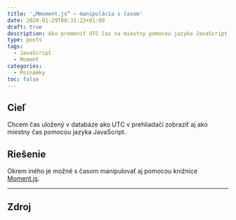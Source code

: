 ```yaml
---
title: '„Mmoment.js“ – manipulácia s časom'
date: 2020-01-29T08:31:22+01:00
draft: true
description: Ako premeniť UTC čas na miestny pomocou jazyka JavaScript.
type: posts
tags:
  - JavaScript
  - Moment
categories:
  - Poznámky
toc: false
---
```


## Cieľ

Chcem čas uložený v databáze ako UTC v prehliadači zobraziť aj ako miestny čas pomocou jazyka JavaScript.

## Riešenie

Okrem iného je možné s časom manipulovať aj pomocou knižnice [Moment.js](https://momentjs.com/).

---

## Zdroj
